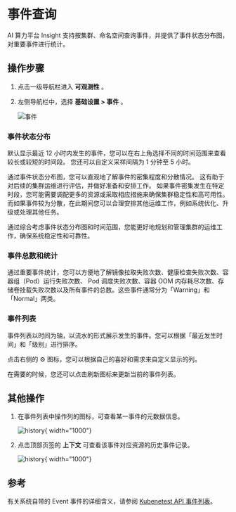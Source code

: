 # 事件查询

AI 算力平台 Insight 支持按集群、命名空间查询事件，并提供了事件状态分布图，对重要事件进行统计。

## 操作步骤

1. 点击一级导航栏进入 __可观测性__ 。
2. 左侧导航栏中，选择 __基础设置 > 事件__ 。

    ![事件](https://docs.daocloud.io/daocloud-docs-images/docs/zh/docs/insight/images/event00.png)

### 事件状态分布

默认显示最近 12 小时内发生的事件，您可以在右上角选择不同的时间范围来查看较长或较短的时间段。
您还可以自定义采样间隔为 1 分钟至 5 小时。

通过事件状态分布图，您可以直观地了解事件的密集程度和分散情况。
这有助于对后续的集群运维进行评估，并做好准备和安排工作。
如果事件密集发生在特定时段，您可能需要调配更多的资源或采取相应措施来确保集群稳定性和高可用性。
而如果事件较为分散，在此期间您可以合理安排其他运维工作，例如系统优化、升级或处理其他任务。

通过综合考虑事件状态分布图和时间范围，您能更好地规划和管理集群的运维工作，确保系统稳定性和可靠性。

### 事件总数和统计

通过重要事件统计，您可以方便地了解镜像拉取失败次数、健康检查失败次数、容器组（Pod）运行失败次数、
Pod 调度失败次数、容器 OOM 内存耗尽次数、存储卷挂载失败次数以及所有事件的总数。这些事件通常分为「Warning」和「Normal」两类。

### 事件列表

事件列表以时间为轴，以流水的形式展示发生的事件。您可以根据「最近发生时间」和「级别」进行排序。

点击右侧的 ⚙️ 图标，您可以根据自己的喜好和需求来自定义显示的列。

在需要的时候，您还可以点击刷新图标来更新当前的事件列表。

## 其他操作

1. 在事件列表中操作列的图标，可查看某一事件的元数据信息。

    ![history](https://docs.daocloud.io/daocloud-docs-images/docs/zh/docs/insight/images/event01.png){ width="1000"}

2. 点击顶部页签的 __上下文__ 可查看该事件对应资源的历史事件记录。

    ![history](https://docs.daocloud.io/daocloud-docs-images/docs/zh/docs/insight/images/event02.png){ width="1000"}

## 参考

有关系统自带的 Event 事件的详细含义，请参阅 [Kubenetest API 事件列表](https://kubernetes.io/zh-cn/docs/reference/kubernetes-api/cluster-resources/event-v1/)。
